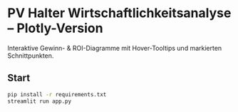 # PV Halter Wirtschaftlichkeitsanalyse – Plotly-Version

Interaktive Gewinn- & ROI-Diagramme mit Hover-Tooltips und markierten Schnittpunkten.

## Start
```bash
pip install -r requirements.txt
streamlit run app.py
```
